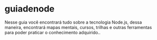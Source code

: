 # guiadenode
Nesse guia você encontrará tudo sobre a tecnologia Node.js, dessa maneira, encontrará mapas mentais, cursos, trilhas e outras ferramentas para poder praticar o conhecimento adquirido..
